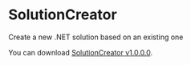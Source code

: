 # SolutionCreator
Create a new .NET solution based on an existing one

You can download <a href="http://www.dimitrio.com/SolutionCreator/dist/SolutionCreator v1.0.0.0.zip">SolutionCreator v1.0.0.0</a>.
